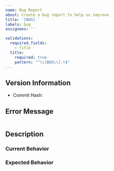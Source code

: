 ```yaml
---
name: Bug Report
about: Create a bug report to help us improve
title: '[BUG] '
labels: bug
assignees: ''

validations:
  required_fields:
    - title
  title:
    required: true
    pattern: "^\\[BUG\\].+$"
---
```


## Version Information
- Commit Hash: <!-- e.g. abc123def456 -->

## Error Message
<!-- Paste your error message in markdown -->
```

```

## Description


### Current Behavior
<!-- Describe what actually happened -->

### Expected Behavior
<!-- Describe what you expected to happen -->
